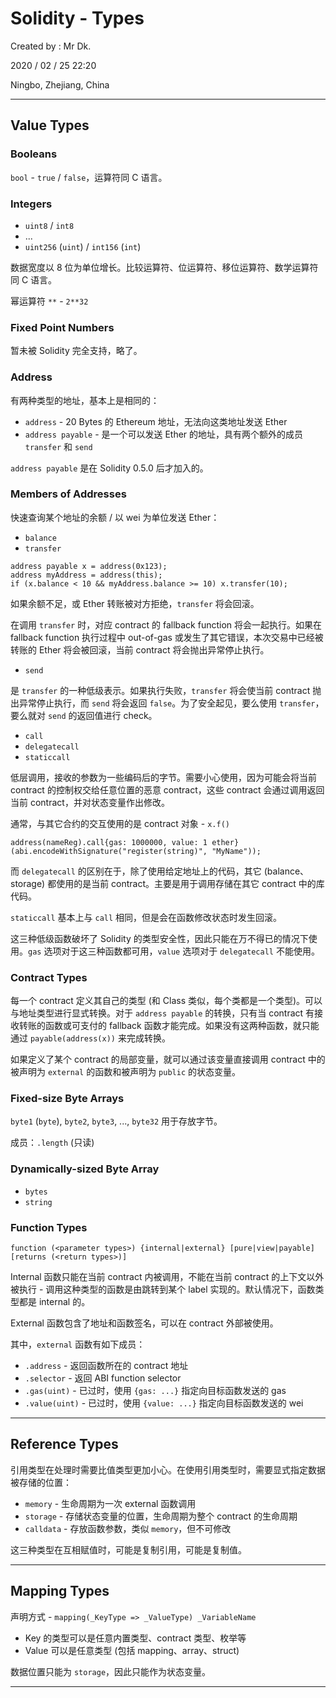 # Solidity - Types

Created by : Mr Dk.

2020 / 02 / 25 22:20

Ningbo, Zhejiang, China

---

## Value Types

### Booleans

`bool` - `true` / `false`，运算符同 C 语言。

### Integers

* `uint8` / `int8`
* ...
* `uint256` (`uint`) / `int156` (`int`)

数据宽度以 8 位为单位增长。比较运算符、位运算符、移位运算符、数学运算符同 C 语言。

幂运算符 `**` - `2**32`

### Fixed Point Numbers

暂未被 Solidity 完全支持，略了。

### Address

有两种类型的地址，基本上是相同的：

* `address` - 20 Bytes 的 Ethereum 地址，无法向这类地址发送 Ether
* `address payable` - 是一个可以发送 Ether 的地址，具有两个额外的成员 `transfer` 和 `send`

`address payable` 是在 Solidity 0.5.0 后才加入的。

### Members of Addresses

快速查询某个地址的余额 / 以 wei 为单位发送 Ether：

* `balance`
* `transfer`

```solidity
address payable x = address(0x123);
address myAddress = address(this);
if (x.balance < 10 && myAddress.balance >= 10) x.transfer(10);
```

如果余额不足，或 Ether 转账被对方拒绝，`transfer` 将会回滚。

在调用 `transfer` 时，对应 contract 的 fallback function 将会一起执行。如果在 fallback function 执行过程中 out-of-gas 或发生了其它错误，本次交易中已经被转账的 Ether 将会被回滚，当前 contract 将会抛出异常停止执行。

* `send`

是 `transfer` 的一种低级表示。如果执行失败，`transfer` 将会使当前 contract 抛出异常停止执行，而 `send` 将会返回 `false`。为了安全起见，要么使用 `transfer`，要么就对 `send` 的返回值进行 check。

* `call`
* `delegatecall`
* `staticcall`

低层调用，接收的参数为一些编码后的字节。需要小心使用，因为可能会将当前 contract 的控制权交给任意位置的恶意 contract，这些 contract 会通过调用返回当前 contract，并对状态变量作出修改。

通常，与其它合约的交互使用的是 contract 对象 - `x.f()`

```solidity
address(nameReg).call{gas: 1000000, value: 1 ether}(abi.encodeWithSignature("register(string)", "MyName"));
```

而 `delegatecall` 的区别在于，除了使用给定地址上的代码，其它 (balance、storage) 都使用的是当前 contract。主要是用于调用存储在其它 contract 中的库代码。

`staticcall` 基本上与 `call` 相同，但是会在函数修改状态时发生回滚。

这三种低级函数破坏了 Solidity 的类型安全性，因此只能在万不得已的情况下使用。`gas` 选项对于这三种函数都可用，`value` 选项对于 `delegatecall` 不能使用。

### Contract Types

每一个 contract 定义其自己的类型 (和 Class 类似，每个类都是一个类型)。可以与地址类型进行显式转换。对于 `address payable` 的转换，只有当 contract 有接收转账的函数或可支付的 fallback 函数才能完成。如果没有这两种函数，就只能通过 `payable(address(x))` 来完成转换。

如果定义了某个 contract 的局部变量，就可以通过该变量直接调用 contract 中的被声明为 `external` 的函数和被声明为 `public` 的状态变量。

### Fixed-size Byte Arrays

`byte1` (`byte`), `byte2`, `byte3`, ..., `byte32` 用于存放字节。

成员：`.length` (只读)

### Dynamically-sized Byte Array

* `bytes`
* `string`

### Function Types

```solidity
function (<parameter types>) {internal|external} [pure|view|payable] [returns (<return types>)]
```

Internal 函数只能在当前 contract 内被调用，不能在当前 contract 的上下文以外被执行 - 调用这种类型的函数是由跳转到某个 label 实现的。默认情况下，函数类型都是 internal 的。

External 函数包含了地址和函数签名，可以在 contract 外部被使用。

其中，`external` 函数有如下成员：

* `.address` - 返回函数所在的 contract 地址
* `.selector` - 返回 ABI function selector
* `.gas(uint)` - 已过时，使用 `{gas: ...}` 指定向目标函数发送的 gas
* `.value(uint)` - 已过时，使用 `{value: ...}` 指定向目标函数发送的 wei

---

## Reference Types

引用类型在处理时需要比值类型更加小心。在使用引用类型时，需要显式指定数据被存储的位置：

* `memory` - 生命周期为一次 external 函数调用
* `storage` - 存储状态变量的位置，生命周期为整个 contract 的生命周期
* `calldata` - 存放函数参数，类似 `memory`，但不可修改

这三种类型在互相赋值时，可能是复制引用，可能是复制值。

---

## Mapping Types

声明方式 - `mapping(_KeyType => _ValueType) _VariableName`

* Key 的类型可以是任意内置类型、contract 类型、枚举等
* Value 可以是任意类型 (包括 mapping、array、struct)

数据位置只能为 `storage`，因此只能作为状态变量。

---

